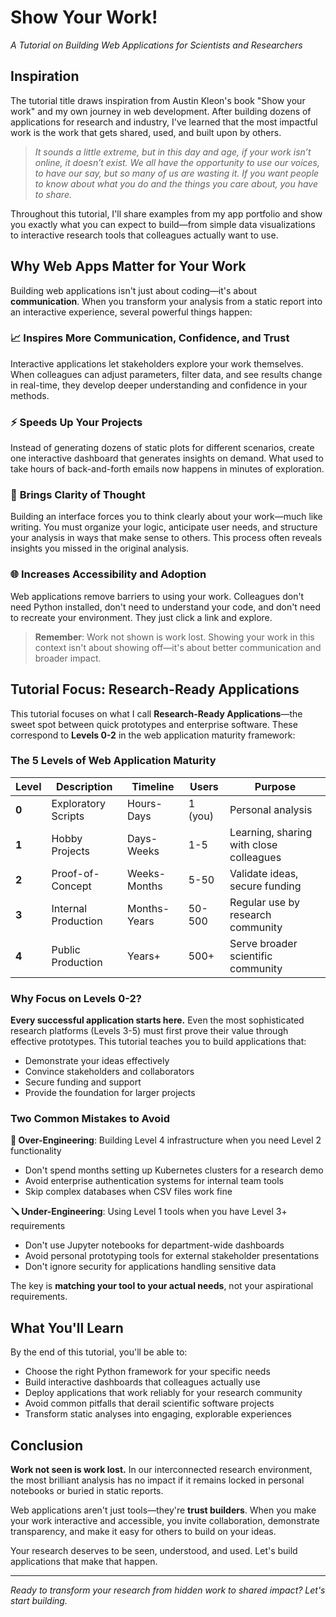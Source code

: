 # Show Your Work!
*A Tutorial on Building Web Applications for Scientists and Researchers*

## Inspiration

The tutorial title draws inspiration from Austin Kleon's book "Show your work" and my own journey in web development. After building dozens of applications for research and industry, I've learned that the most impactful work is the work that gets shared, used, and built upon by others.

> *It sounds a little extreme, but in this day and age, if your work isn’t online, it doesn’t exist. We all have the opportunity to use our voices, to have our say, but so many of us are wasting it. If you want people to know about what you do and the things you care about, you have to share.*

Throughout this tutorial, I'll share examples from my app portfolio and show you exactly what you can expect to build—from simple data visualizations to interactive research tools that colleagues actually want to use.

## Why Web Apps Matter for Your Work

Building web applications isn't just about coding—it's about **communication**. When you transform your analysis from a static report into an interactive experience, several powerful things happen:

### 📈 **Inspires More Communication, Confidence, and Trust**
Interactive applications let stakeholders explore your work themselves. When colleagues can adjust parameters, filter data, and see results change in real-time, they develop deeper understanding and confidence in your methods.

### ⚡ **Speeds Up Your Projects**  
Instead of generating dozens of static plots for different scenarios, create one interactive dashboard that generates insights on demand. What used to take hours of back-and-forth emails now happens in minutes of exploration.

### 🧠 **Brings Clarity of Thought**
Building an interface forces you to think clearly about your work—much like writing. You must organize your logic, anticipate user needs, and structure your analysis in ways that make sense to others. This process often reveals insights you missed in the original analysis.

### 🌐 **Increases Accessibility and Adoption**
Web applications remove barriers to using your work. Colleagues don't need Python installed, don't need to understand your code, and don't need to recreate your environment. They just click a link and explore.

> **Remember**: Work not shown is work lost. Showing your work in this context isn't about showing off—it's about better communication and broader impact.

## Tutorial Focus: Research-Ready Applications

This tutorial focuses on what I call **Research-Ready Applications**—the sweet spot between quick prototypes and enterprise software. These correspond to **Levels 0-2** in the web application maturity framework:

### The 5 Levels of Web Application Maturity

| Level | Description | Timeline | Users | Purpose |
|-------|-------------|----------|-------|---------|
| **0** | Exploratory Scripts | Hours-Days | 1 (you) | Personal analysis |
| **1** | Hobby Projects | Days-Weeks | 1-5 | Learning, sharing with close colleagues |
| **2** | Proof-of-Concept | Weeks-Months | 5-50 | Validate ideas, secure funding |
| **3** | Internal Production | Months-Years | 50-500 | Regular use by research community |
| **4** | Public Production | Years+ | 500+ | Serve broader scientific community |

### Why Focus on Levels 0-2?

**Every successful application starts here.** Even the most sophisticated research platforms (Levels 3-5) must first prove their value through effective prototypes. This tutorial teaches you to build applications that:

- Demonstrate your ideas effectively
- Convince stakeholders and collaborators  
- Secure funding and support
- Provide the foundation for larger projects

### Two Common Mistakes to Avoid

**🔧 Over-Engineering**: Building Level 4 infrastructure when you need Level 2 functionality
- Don't spend months setting up Kubernetes clusters for a research demo
- Avoid enterprise authentication systems for internal team tools
- Skip complex databases when CSV files work fine

**🪛 Under-Engineering**: Using Level 1 tools when you have Level 3+ requirements  
- Don't use Jupyter notebooks for department-wide dashboards
- Avoid personal prototyping tools for external stakeholder presentations
- Don't ignore security for applications handling sensitive data

The key is **matching your tool to your actual needs**, not your aspirational requirements.

## What You'll Learn

By the end of this tutorial, you'll be able to:

- Choose the right Python framework for your specific needs
- Build interactive dashboards that colleagues actually use
- Deploy applications that work reliably for your research community
- Avoid common pitfalls that derail scientific software projects
- Transform static analyses into engaging, explorable experiences

## Conclusion

**Work not seen is work lost.** In our interconnected research environment, the most brilliant analysis has no impact if it remains locked in personal notebooks or buried in static reports.

Web applications aren't just tools—they're **trust builders**. When you make your work interactive and accessible, you invite collaboration, demonstrate transparency, and make it easy for others to build on your ideas.

Your research deserves to be seen, understood, and used. Let's build applications that make that happen.

---

*Ready to transform your research from hidden work to shared impact? Let's start building.*